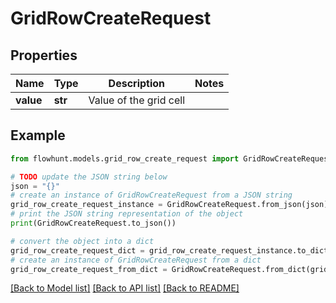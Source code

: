 # GridRowCreateRequest


## Properties

Name | Type | Description | Notes
------------ | ------------- | ------------- | -------------
**value** | **str** | Value of the grid cell | 

## Example

```python
from flowhunt.models.grid_row_create_request import GridRowCreateRequest

# TODO update the JSON string below
json = "{}"
# create an instance of GridRowCreateRequest from a JSON string
grid_row_create_request_instance = GridRowCreateRequest.from_json(json)
# print the JSON string representation of the object
print(GridRowCreateRequest.to_json())

# convert the object into a dict
grid_row_create_request_dict = grid_row_create_request_instance.to_dict()
# create an instance of GridRowCreateRequest from a dict
grid_row_create_request_from_dict = GridRowCreateRequest.from_dict(grid_row_create_request_dict)
```
[[Back to Model list]](../README.md#documentation-for-models) [[Back to API list]](../README.md#documentation-for-api-endpoints) [[Back to README]](../README.md)


